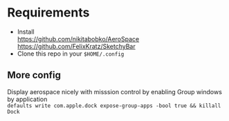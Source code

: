 # Requirements
- Install \
https://github.com/nikitabobko/AeroSpace \
https://github.com/FelixKratz/SketchyBar
- Clone this repo in your `$HOME/.config`

## More config
Display aerospace nicely with misssion control by enabling Group windows by application \
`defaults write com.apple.dock expose-group-apps -bool true && killall Dock`
